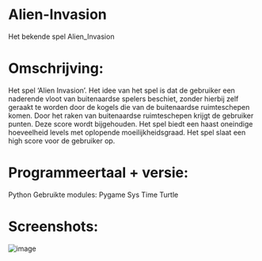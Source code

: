# Alien-Invasion
Het bekende spel Alien_Invasion

# Omschrijving:
Het spel ‘Alien Invasion’. Het idee van het spel is dat de gebruiker een naderende vloot van buitenaardse spelers beschiet, zonder hierbij zelf geraakt te worden door de kogels die van de buitenaardse ruimteschepen komen. Door het raken van buitenaardse ruimteschepen krijgt de gebruiker punten. Deze score wordt bijgehouden. Het spel biedt een haast oneindige hoeveelheid levels met oplopende moeilijkheidsgraad. Het spel slaat een high score voor de gebruiker op.  

# Programmeertaal + versie: 
Python
Gebruikte modules:
Pygame
Sys
Time
Turtle

# Screenshots:
![image](https://github.com/priksten/Alien-Invasion/assets/85739742/90ebeb0b-c967-43c8-b5ea-c90e28989770)
